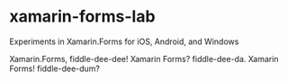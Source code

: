 # xamarin-forms-lab  
Experiments in Xamarin.Forms for iOS, Android, and Windows

Xamarin.Forms, fiddle-dee-dee!
Xamarin Forms? fiddle-dee-da.
Xamarin Forms! fiddle-dee-dum?
